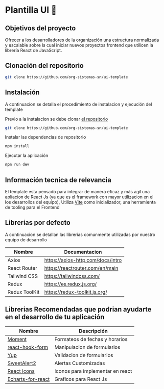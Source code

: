 # Plantilla UI 🚀

## Objetivos del proyecto

Ofrecer a los desarrolladores de la organización una estructura normalizada y escalable sobre la cual iniciar nuevos proyectos frontend que utilicen la librería React de JavaScript.

## Clonación del repositorio

```sh
git clone https://github.com/org-sistemas-sn/ui-template
```


<!-- ## Municipalidad de San Nicolas de los Arroyos💻

<img src="src/assets/sn-logos/insignia.png" height="230">

> El repositorio fue creado con la idea de
> estandarizar y darle uniformidad a la estructura
> de todas las aplicaciones Frontend's -->

## Instalación

A continuacion se detalla el procedimiento de instalacion y ejecución del template

Previo a la instalacion se debe clonar [el repositorio](https://github.com/org-sistemas-sn/ui-template)

```sh
git clone https://github.com/org-sistemas-sn/ui-template
```

Instalar las dependencias de repositorio

```sh
npm install
```

Ejecutar la aplicación

```sh
npm run dev
```

## Información tecnica de relevancia

El template esta pensado para integrar de manera eficaz y más agil una apliacion de React Js (ya que es el framework con mayor utilizacion en el los desarrollos del equipo), Utiliza [Vite](https://vitejs.dev/) como inicializador, una herramienta de tooling para el Frontend

## Librerias por defecto

A continuacion se detallan las librerias comunmente utilizadas por nuestro equipo de desarrollo

| Nombre        | Documentacion                     |
| ------------- | --------------------------------- |
| Axios         | https://axios-http.com/docs/intro |
| React Router  | https://reactrouter.com/en/main   |
| Tailwind CSS  | https://tailwindcss.com/          |
| Redux         | https://es.redux.js.org/          |
| Redux ToolKit | https://redux-toolkit.js.org/     |

## Librerias Recomendadas que podrian ayudarte en el desarrollo de tu aplicación

| Nombre                                                               | Descripción                      |
| -------------------------------------------------------------------- | -------------------------------- |
| [Moment](https://momentjs.com/)                                      | Formateos de fechas y horarios   |
| [react-hook-form](https://react-hook-form.com/)                      | Manipulacion de formularios      |
| [Yup](https://www.npmjs.com/package/yup)                             | Validacion de formularios        |
| [SweetAlert2](https://sweetalert2.github.io/)                        | Alertas Customizadas             |
| [React Icons](https://react-icons.github.io/react-icons/)            | Iconos para implementar en react |
| [Echarts-for-react](https://www.npmjs.com/package/echarts-for-react) | Graficos para React Js           |
